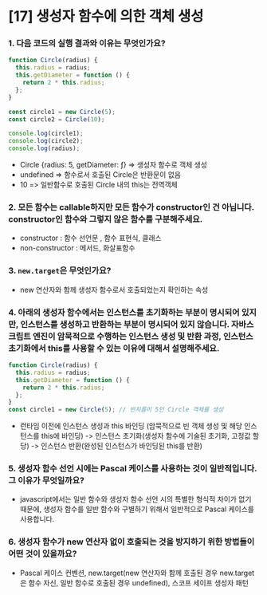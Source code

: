 # [17] 생성자 함수에 의한 객체 생성

### 1. 다음 코드의 실행 결과와 이유는 무엇인가요?

```js
function Circle(radius) {
  this.radius = radius;
  this.getDiameter = function () {
    return 2 * this.radius;
  };
}

const circle1 = new Circle(5);
const circle2 = Circle(10);

console.log(circle1);
console.log(circle2);
console.log(radius);
```

- Circle {radius: 5, getDiameter: ƒ} => 생성자 함수로 객체 생성
- undefined => 함수로서 호출된 Circle은 반환문이 없음
- 10 => 일반함수로 호출된 Circle 내의 this는 전역객체

### 2. 모든 함수는 callable하지만 모든 함수가 constructor인 건 아닙니다. constructor인 함수와 그렇지 않은 함수를 구분해주세요.

- constructor : 함수 선언문 , 함수 표현식, 클래스
- non-constructor : 메서드, 화살표함수

### 3. `new.target`은 무엇인가요?

- new 연산자와 함께 생성자 함수로서 호출되었는지 확인하는 속성

### 4. 아래의 생성자 함수에서는 인스턴스를 초기화하는 부분이 명시되어 있지만, 인스턴스를 생성하고 반환하는 부분이 명시되어 있지 않습니다. 자바스크립트 엔진이 암묵적으로 수행하는 인스턴스 생성 및 반환 과정, 인스턴스 초기화에서 this를 사용할 수 있는 이유에 대해서 설명해주세요.

```js
function Circle(radius) {
  this.radius = radius;
  this.getDiameter = function () {
    return 2 * this.radius;
  };
}
const circle1 = new Circle(5); // 반지름이 5인 Circle 객체를 생성
```

- 런타임 이전에 인스턴스 생성과 this 바인딩 (암묵적으로 빈 객체 생성 및 해당 인스턴스를 this에 바인딩) -> 인스턴스 초기화(생성자 함수에 기술된 초기화, 고정값 할당) -> 인스턴스 반환(완성된 인스턴스가 바인딩된 this를 반환)

### 5. 생성자 함수 선언 시에는 Pascal 케이스를 사용하는 것이 일반적입니다. 그 이유가 무엇일까요?

- javascript에서는 일반 함수와 생성자 함수 선언 시의 특별한 형식적 차이가 없기 때문에, 생성자 함수를 일반 함수와 구별하기 위해서 일반적으로 Pascal 케이스를 사용합니다.

### 6. 생성자 함수가 new 연산자 없이 호출되는 것을 방지하기 위한 방법들이 어떤 것이 있을까요?

- Pascal 케이스 컨벤션, new.target(new 연산자와 함께 호출된 경우 new.target은 함수 자신, 일반 함수로 호출된 경우 undefined), 스코프 세이프 생성자 패턴
